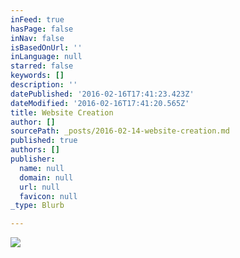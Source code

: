 ```yaml
---
inFeed: true
hasPage: false
inNav: false
isBasedOnUrl: ''
inLanguage: null
starred: false
keywords: []
description: ''
datePublished: '2016-02-16T17:41:23.423Z'
dateModified: '2016-02-16T17:41:20.565Z'
title: Website Creation
author: []
sourcePath: _posts/2016-02-14-website-creation.md
published: true
authors: []
publisher:
  name: null
  domain: null
  url: null
  favicon: null
_type: Blurb

---
```

![](https://s3-us-west-2.amazonaws.com/the-grid-img/p/0bc8cc251026243f3b18aea791ab57bc61c71c37.png)